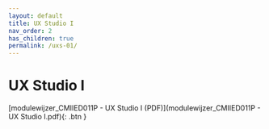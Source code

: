 ```yaml
---
layout: default
title: UX Studio I
nav_order: 2
has_children: true
permalink: /uxs-01/
---
```


# UX Studio I

[modulewijzer_CMIIED011P - UX Studio I (PDF)](modulewijzer_CMIIED011P - UX Studio I.pdf){: .btn }